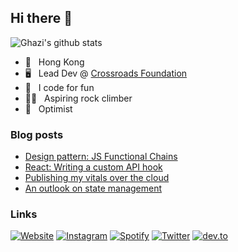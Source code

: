 ## Hi there 👋

![Ghazi's github stats](https://github-readme-stats.vercel.app/api?username=patrixr&show_icons=true&hide_border=true)

- 📍 &nbsp; Hong Kong
- 🖥 &nbsp; Lead Dev @ [Crossroads Foundation](https://crossroads.org.hk)
- 🎲 &nbsp; I code for fun
- 🧗‍♂️ &nbsp; Aspiring rock climber
- 🕺 &nbsp; Optimist

### Blog posts
<!-- BLOG-POST-LIST:START -->
- [Design pattern: JS Functional Chains](https://dev.to/patrixr/design-pattern-js-functional-chains-2ahj)
- [React: Writing a custom API hook](https://dev.to/patrixr/react-writing-a-custom-api-hook-l16)
- [Publishing my vitals over the cloud](https://dev.to/patrixr/publishing-my-vitals-over-the-cloud-132e)
- [An outlook on state management](https://dev.to/patrixr/an-outlook-on-state-management-469c)
<!-- BLOG-POST-LIST:END -->

### Links

[![Website](https://img.shields.io/badge/website-dev-2a8?style=flat-square&logo=safari&logoColor=white)](https://tronica.io)
[![Instagram](https://img.shields.io/static/v1?style=flat-square&label=instagram&message=patrixr.r&color=blueviolet&logo=instagram&logoColor=white)](https://www.instagram.com/patrix.r/)
[![Spotify](https://img.shields.io/badge/spotify-patrixr-1DB954?style=flat-square&logo=spotify&logoColor=white)](https://open.spotify.com/user/_themelon)
[![Twitter](https://img.shields.io/static/v1?style=flat-square&label=twitter&message=tronicapps&color=blue&logo=twitter&logoColor=white)](https://twitter.com/tronicapps)
[![dev.to](https://img.shields.io/static/v1?style=flat-square&label=dev.to&message=patrixr&color=black&logo=dev.to&logoColor=white)](https://dev.to/patrixr)

